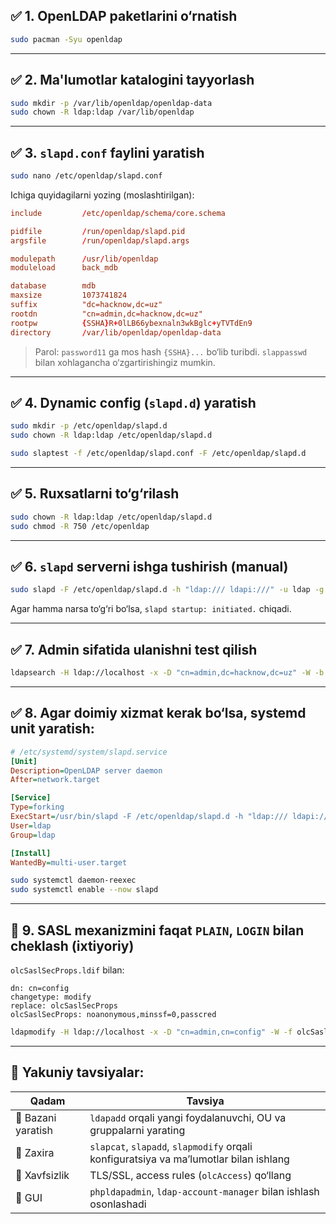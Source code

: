 

## ✅ 1. OpenLDAP paketlarini o‘rnatish

```bash
sudo pacman -Syu openldap
```

---

## ✅ 2. Ma'lumotlar katalogini tayyorlash

```bash
sudo mkdir -p /var/lib/openldap/openldap-data
sudo chown -R ldap:ldap /var/lib/openldap
```

---

## ✅ 3. `slapd.conf` faylini yaratish

```bash
sudo nano /etc/openldap/slapd.conf
```

Ichiga quyidagilarni yozing (moslashtirilgan):

```conf
include         /etc/openldap/schema/core.schema

pidfile         /run/openldap/slapd.pid
argsfile        /run/openldap/slapd.args

modulepath      /usr/lib/openldap
moduleload      back_mdb

database        mdb
maxsize         1073741824
suffix          "dc=hacknow,dc=uz"
rootdn          "cn=admin,dc=hacknow,dc=uz"
rootpw          {SSHA}R+0lLB66ybexnaln3wkBglc+yTVTdEn9
directory       /var/lib/openldap/openldap-data
```

> Parol: `password11` ga mos hash `{SSHA}...` bo‘lib turibdi. `slappasswd` bilan xohlagancha o‘zgartirishingiz mumkin.

---

## ✅ 4. Dynamic config (`slapd.d`) yaratish

```bash
sudo mkdir -p /etc/openldap/slapd.d
sudo chown -R ldap:ldap /etc/openldap/slapd.d

sudo slaptest -f /etc/openldap/slapd.conf -F /etc/openldap/slapd.d
```

---

## ✅ 5. Ruxsatlarni to‘g‘rilash

```bash
sudo chown -R ldap:ldap /etc/openldap/slapd.d
sudo chmod -R 750 /etc/openldap
```

---

## ✅ 6. `slapd` serverni ishga tushirish (manual)

```bash
sudo slapd -F /etc/openldap/slapd.d -h "ldap:/// ldapi:///" -u ldap -g ldap -d 1
```

Agar hamma narsa to‘g‘ri bo‘lsa, `slapd startup: initiated.` chiqadi.

---

## ✅ 7. Admin sifatida ulanishni test qilish

```bash
ldapsearch -H ldap://localhost -x -D "cn=admin,dc=hacknow,dc=uz" -W -b "dc=hacknow,dc=uz"
```

---

## ✅ 8. Agar doimiy xizmat kerak bo‘lsa, systemd unit yaratish:

```ini
# /etc/systemd/system/slapd.service
[Unit]
Description=OpenLDAP server daemon
After=network.target

[Service]
Type=forking
ExecStart=/usr/bin/slapd -F /etc/openldap/slapd.d -h "ldap:/// ldapi:///"
User=ldap
Group=ldap

[Install]
WantedBy=multi-user.target
```

```bash
sudo systemctl daemon-reexec
sudo systemctl enable --now slapd
```

---

## 🔐 9. SASL mexanizmini faqat `PLAIN`, `LOGIN` bilan cheklash (ixtiyoriy)

`olcSaslSecProps.ldif` bilan:

```ldif
dn: cn=config
changetype: modify
replace: olcSaslSecProps
olcSaslSecProps: noanonymous,minssf=0,passcred
```

```bash
ldapmodify -H ldap://localhost -x -D "cn=admin,cn=config" -W -f olcSaslSecProps.ldif
```

---

## 🧠 Yakuniy tavsiyalar:

| Qadam              | Tavsiya                                                                               |
| ------------------ | ------------------------------------------------------------------------------------- |
| 🧱 Bazani yaratish | `ldapadd` orqali yangi foydalanuvchi, OU va gruppalarni yarating                      |
| 🔁 Zaxira          | `slapcat`, `slapadd`, `slapmodify` orqali konfiguratsiya va ma’lumotlar bilan ishlang |
| 🔐 Xavfsizlik      | TLS/SSL, access rules (`olcAccess`) qo‘llang                                          |
| 📂 GUI             | `phpldapadmin`, `ldap-account-manager` bilan ishlash osonlashadi                      |

